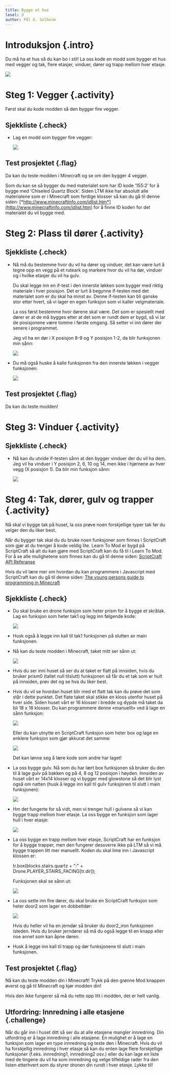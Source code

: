 ```yaml
---
title: Bygge et hus
level: 3
author: Pål G. Solheim
---
```


# Introduksjon {.intro}
Du må ha et hus så du kan bo i stil!
La oss kode en modd som bygger et hus med vegger og tak, flere etasjer,
vinduer, dører og trapp mellom hver etasje.

![](./intro.png)

# Steg 1: Vegger {.activity}
Først skal du kode modden så den bygger fire vegger.

## Sjekkliste {.check}
+ Lag en modd som bygger fire vegger:

  ![](image1.png)

## Test prosjektet {.flag}
Da kan du teste modden i Minecraft og se om den bygger 4 vegger.

  Som du kan se så bygger du med materialet som har ID kode ‘155:2’ for å
  bygge med ‘Chiseled Quartz Block’. Siden LTM ikke har absolutt alle
  materialene som er i Minecraft som ferdige klosser så kan du gå til denne siden:
  [*http://www.minecraftinfo.com/idlist.htm*](http://www.minecraftinfo.com/idlist.htm)
  for å finne ID koden for det materialet du vil bygge med.

# Steg 2: Plass til dører {.activity}

## Sjekkliste {.check}
+ Nå må du bestemme hvor du vil ha dører og vinduer, det kan være lurt å
  tegne opp en vegg på et ruteark og markere hvor du vil ha dør, vinduer
  og i hvilke etasjer du vil ha gulv.

  Du skal legge inn en if-test i den innerste løkken som bygger med
  riktig materiale i hver posisjon. Det er lurt å begynne if-testen med
  det materialet som er du skal ha minst av. Denne if-testen kan bli
  ganske stor etter hvert, så vi lager en egen funksjon som vi kaller
  velgmateriale.

  La oss først bestemme hvor dørene skal være. Det som er spesiellt med
  dører er at de må bygges etter at det som er rundt dem er bygd, så vi
  lar de posisjonene være tomme i første omgang. Så setter vi inn dører
  der senere i programmet.

  Jeg vil ha en dør i X posisjon 8-9 og Y posisjon 1-2, da blir funksjonen min sånn:

  ![](image2.png)

+ Du må også huske å kalle funksjonen fra den innerste løkken i vegger funksjonen:

  ![](image3.png)

## Test prosjektet {.flag}
Da kan du teste modden!

# Steg 3: Vinduer {.activity}

## Sjekkliste {.check}
+ Nå kan du utvide if-testen sånn at den bygger vinduer der du vil ha dem.
  Jeg vil ha vinduer i Y posisjon 2, 6, 10 og 14, men ikke i hjørnene av
  hver vegg (X posisjon 1). Da blir min funksjon sånn:

  ![](image4.png)

# Steg 4: Tak, dører, gulv og trapper {.activity}
Nå skal vi bygge tak på huset, la oss prøve noen forskjellige typer tak
før du velger den du liker best.

Når du bygger tak skal du du bruke noen funksjoner som finnes i ScriptCraft
som gjør at du trenger å kode veldig lite. Learn To Mod er bygd på ScriptCraft
så alt du kan gjøre med ScriptCraft kan du få til i Learn To Mod.
For å se alle mulighetene som finnes kan du gå til denne siden:
[ScriptCraft API Referanse](https://github.com/walterhiggins/ScriptCraft/blob/master/docs/API-Reference.md)

Hvis du vil lære mer om hvordan du kan programmere i Javascript med ScriptCraft
kan du gå til denne siden:
[The young persons guide to programming in Minecraft](https://github.com/walterhiggins/ScriptCraft/blob/master/docs/YoungPersonsGuideToProgrammingMinecraft.md\#the-young-persons-guide-to-programming-in-minecraft)

## Sjekkliste {.check}
+ Du skal bruke en drone funksjon som heter prism for å bygge et skråtak.
  Lag en funksjon som heter tak1 og legg inn følgende kode:

  ![](image5.png)

+ Husk også å legge inn kall til tak1 funksjonen på slutten av main funksjonen.

+ Nå kan du teste modden i Minecraft, taket mitt ser sånn ut:

  ![](image6.png)

+ Hvis du ser inni huset så ser du at taket er flatt på innsiden, hvis du
  bruker prism0 (tallet null tilslutt) funksjonen så får du et tak som er
  hult på innsiden, prøv det og se hva du liker best.

+ Hvis du vil se hvordan huset blir med et flatt tak kan du prøve det som står i dette punktet.
  Det flate taket skal stikke en kloss utenfor huset på hver side.
  Siden huset vårt er 16 klosser i bredde og dypde må taket da bli 18 x 18 klosser.
  Du kan programmere denne «manuellt» ved å lage en sånn funksjon:

  ![](image7.png)

  Eller du kan utnytte en ScriptCraft funksjon som heter box og lage en
  enklere funksjon som gjør akkurat det samme:

  ![](image8.png)

  Det kan lønne seg å lære kode som andre har laget!

+ La oss bygge gulv. Nå som du har lært box funksjonen så bruker du den
  til å lage gulv på bakken og på 4, 8 og 12 posisjon i høyden. Innsiden
  av huset vårt er 14x14 klosser og vi bygger med glowstone så det blir
  lyst også om natten (husk å legge inn kall til gulv funksjonen til slutt
  i main funksjonen):

  ![](image9.png)

+ Hm det fungerte for så vidt, men vi trenger hull i gulvene så vi kan
  bygge trapp mellom hver etasje. La oss bygge en funksjon som lager hull
  i hver etasje:

  ![](image10.png)

+ La oss bygge en trapp mellom hver etasje, ScriptCraft har en funksjon
  for å bygge trapper, men den fungerer dessverre ikke på LTM så vi må
  bygge trappen litt mer manuellt. Koden du skal lime inn i Javascript klossen er:

    tr.box(blocks.stairs.quartz + ":" +
    Drone.PLAYER\_STAIRS\_FACING\[tr.dir\]);

  Funksjonen skal se sånn ut:

  ![](image11.png)

+ La oss sette inn fire dører, du skal bruke en ScriptCraft funksjon som
  heter door2 som lager en dobbeltdør:

  ![](image12.png)

    Hvis du heller vil ha en jerndør så bruker du door2_iron funksjonen isteden.
    Hvis du bruker jerndører så må du også legge til en knapp eller noe annet
    som kan åpne døren.

+ Husk å legge inn kall til trapp og dør funksjonene til slutt i main funksjonen.

## Test prosjektet {.flag}

Nå kan du teste modden din i Minecraft! Trykk på den grønne Mod knappen
øverst og gå til Minecraft og kjør modden din!

Hvis den ikke fungerer så må du rette opp litt i modden, det er helt vanlig.

## Utfordring: Innredning i alle etasjene {.challenge}
Når du går inn i huset ditt så ser du at alle etasjene mangler innredning.
Din utfordring er å lage innredning i alle etasjene. En mulighet er å lage en funksjon som lager
en type innredning og teste den i Minecraft. Hvis du vil ha forskjellig innredning i hver etasje
så kan du enten lage flere forskjellige funksjoner (f.eks. innredning1, innredning2 osv.) eller
du kan lage en liste med de tingene du vil ha som innredning og velge tilfeldige rader fra den listen
etterhvert som du styrer dronen din rundt i hver etasje. Lykke til!
